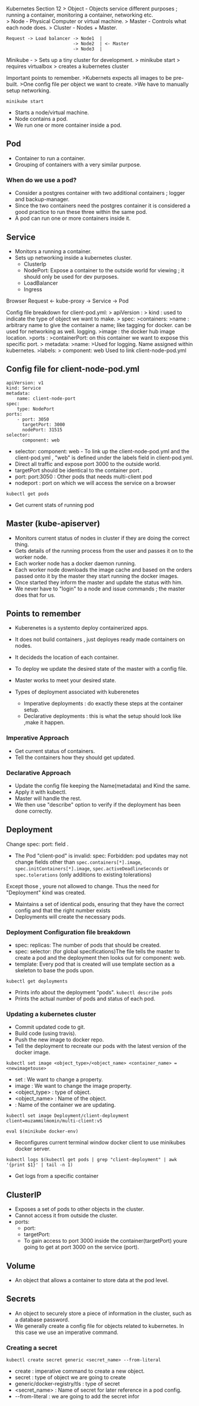 Kubernetes Section 12
	> Object - Objects service different purposes ; running a container, monitoring a container, networking etc.	
	> Node - Physical Computer or virtual machine.
	> Master - Controls what each node does.
	> Cluster - Nodes + Master.

	Request -> Load balancer -> Node1  |
							 -> Node2  | <- Master
							 -> Node3  |


Minikube - 
	> Sets up a tiny cluster for development.
	> minikube start
		> requires virtualbox
		> creates a kubernetes cluster


Important points to remember.
	>Kubernets expects all images to be pre-built.
	>One config file per object we want to create.
	>We have to manually setup networking.

`minikube start`
* Starts a node/virtual machine.
* Node contains a pod.
* We run one or more container inside a pod.

## Pod 
* Container to run a container.
* Grouping of containers with a very similar purpose.

### When do we use a pod?
* Consider a postgres container with two additional containers ; logger and backup-manager.
* Since the two containers need the postgres container it is considered a good practice to run these three within the same pod.
* A pod can run one or more containers inside it.


## Service
* Monitors a running a container.
* Sets up networking inside a kubernetes cluster.
	* ClusterIp
	* NodePort: Expose a container to the outside world for viewing ; it should only be used for dev purposes.
	* LoadBalancer
	* Ingress

Browser Request <-  kube-proxy -> Service -> Pod
        			  		 
Config file breakdown for client-pod.yml:
	> apiVersion :
	> kind : used to indicate the type of object we want to make.
	> spec:
		>containers:
			>name : arbitrary name to give the container a name; like 	        tagging for docker.
					can be used for networking as well.
					logging.
			>image : the docker hub image location.
			>ports :
				>containerPort: on this container we want to expose this specific port.
	> metadata:
		>name: 
			>Used for logging. Name assigned within kubernetes.
		>labels:
			> component: web
				Used to link client-node-pod.yml

## Config file for client-node-pod.yml
	apiVersion: v1
	kind: Service
	metadata:	
  		name: client-node-port
	spec:
 		type: NodePort
 	ports:
  		- port: 3050
   		  targetPort: 3000
    	  nodePort: 31515
 	selector:
  		  component: web



* selector: component: web - To link up the client-node-pod.yml and the  client-pod.yml , "web" is defined under the labels field in client-pod.yml.
* Direct all traffic and expose port 3000 to the outside world.
* targetPort should be identical to the container port .
* port: port:3050 : Other pods that needs multi-client pod
* nodeport : port on which we will access the service on a browser

`kubectl get pods` 
* Get current stats of running pod

## Master (kube-apiserver)
* Monitors current status of nodes in cluster if they are doing the correct thing.
* Gets details of the running process from the user and passes it on to the worker node.
* Each worker node has a docker daemon running.
* Each worker node downloads the image cache and based on the orders passed onto it by the master they start running the docker images.
* Once started they inform the master and update the status with him.
* We never have to "login" to a node and issue commands ; the master does that for us.

## Points to remember
* Kuberenetes is a systemto deploy containerized apps.
* It does not build containers , just deployes ready made containers on nodes.
* It decideds the location of each container.
* To deploy we update the desired state of the master with a config file.
* Master works to meet your desired state.

* Types of deployment associated with kuberenetes
	* Imperative deployments : do exactly these steps at the container setup.
	* Declarative deployments : this is what the setup should look like ,make it happen.


### Imperative Approach

* Get current status of containers.
* Tell the containers how they should get updated.

### Declarative Approach 

* Update the config file keeping the Name(metadata) and Kind the same.
* Apply it with kubectl.
* Master will handle the rest.
* We then use "describe" option to verify if the deployment has been done correctly.

## Deployment 
Change spec: port: field .
* The Pod "client-pod" is invalid: spec: Forbidden: pod updates may not change fields other than `spec.containers[*].image`, `spec.initContainers[*].image`, `spec.activeDeadlineSeconds` or `spec.tolerations` (only additions to existing tolerations)

Except those , youre not allowed to change. Thus the need for "Deployment" kind was created.
* Maintains a set of identical pods, ensuring that they have the correct config and that the right number exists
* Deployments will create the necessary pods.

### Deployment Configuration file breakdown

* spec: replicas: The number of pods that should be created.
* spec: selector: (for global specifications)The file tells the master to create a pod and the deployment then looks out for component: web.
* template: Every pod that is created will use template section as a skeleton to base the pods upon.

`kubectl get deployments`
* Prints info about the deployment "pods".
`kubectl describe pods`
* Prints the actual number of pods and status of each pod.

### Updating a kubernetes cluster
* Commit updated code to git.
* Build code (using travis).
* Push the new image to docker repo.
* Tell the deployment to recreate our pods with the latest version of the docker image.


`kubectl set image <object_type>/<object_name> <container_name> = <newimagetouse>`
* set : We want to change a property.
* image : We want to change the image property.
* <object_type> : type of object.
* <object_name> : Name of the object.
* <container name> : Name of the container we are updating.


`kubectl set image Deployment/client-deployment client=muzammilmomin/multi-client:v5`

`eval $(minikube docker-env)`
* Reconfigures current terminal window docker client to use minikubes docker server.

`kubectl logs $(kubectl get pods | grep "client-deployment" | awk '{print $1}' | tail -n 1)`
* Get logs from a specific container

## ClusterIP
* Exposes a set of pods to other objects in the cluster.
* Cannot access it from outside the cluster.
* ports: 
	* port: 
	* targetPort: 
	* To gain access to port 3000 inside the container(targetPort) youre going to get at port 3000 on the service (port).


## Volume
* An object that allows a container to store data at the pod level.

## Secrets
* An object to securely store a piece of information in the cluster, such as a database password.
* We generally create a config file for objects related to kubernetes. In this case we use an imperative command.

### Creating a secret
`kubectl create secret generic <secret_name> --from-literal` 

* create : imperative command to create a new object.
* secret : type of object we are going to create
* generic/docker-registry/tls : type of secret
* <secret_name> : Name of secret for later reference in a pod config.
* --from-literal : we are going to add the secret infor